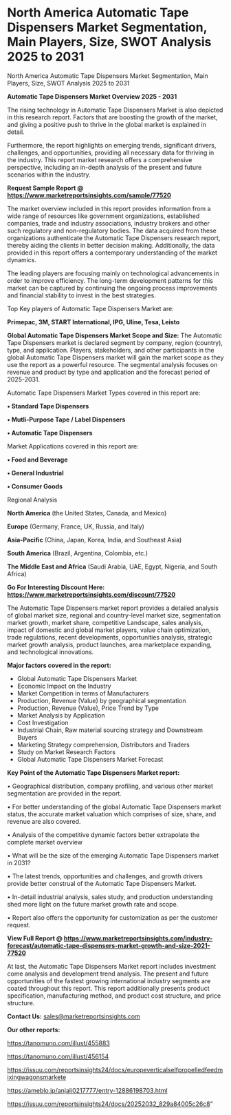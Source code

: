 # North America Automatic Tape Dispensers Market Segmentation, Main Players, Size, SWOT Analysis 2025 to 2031
North America Automatic Tape Dispensers Market Segmentation, Main Players, Size, SWOT Analysis 2025 to 2031

<Strong> Automatic Tape Dispensers Market Overview 2025 - 2031</strong>

The rising technology in Automatic Tape Dispensers Market is also depicted in this research report. Factors that are boosting the growth of the market, and giving a positive push to thrive in the global market is explained in detail.

Furthermore, the report highlights on emerging trends, significant drivers, challenges, and opportunities, providing all necessary data for thriving in the industry. This report market research offers a comprehensive perspective, including an in-depth analysis of the present and future scenarios within the industry.

<strong>Request Sample Report @ <a href=https://www.marketreportsinsights.com/sample/77520>https://www.marketreportsinsights.com/sample/77520</a></strong>

The market overview included in this report provides information from a wide range of resources like government organizations, established companies, trade and industry associations, industry brokers and other such regulatory and non-regulatory bodies. The data acquired from these organizations authenticate the Automatic Tape Dispensers research report, thereby aiding the clients in better decision making. Additionally, the data provided in this report offers a contemporary understanding of the market dynamics.

The leading players are focusing mainly on technological advancements in order to improve efficiency. The long-term development patterns for this market can be captured by continuing the ongoing process improvements and financial stability to invest in the best strategies.

Top Key players of Automatic Tape Dispensers Market are:

<strong>Primepac, 3M, START International, IPG, Uline, Tesa, Leisto</strong>

<strong><b>Global Automatic Tape Dispensers Market Scope and Size:</b></strong>
The Automatic Tape Dispensers market is declared segment by company, region (country), type, and application. Players, stakeholders, and other participants in the global Automatic Tape Dispensers market will gain the market scope as they use the report as a powerful resource. The segmental analysis focuses on revenue and product by type and application and the forecast period of 2025-2031.

Automatic Tape Dispensers Market Types covered in this report are:

<strong>• Standard Tape Dispensers

• Mutli-Purpose Tape / Label Dispensers

• Automatic Tape Dispensers</strong>

Market Applications covered in this report are:

<strong>• Food and Beverage

• General Industrial

• Consumer Goods</strong> 

Regional Analysis

<strong>North America</strong> (the United States, Canada, and Mexico)

<strong>Europe</strong> (Germany, France, UK, Russia, and Italy)

<strong>Asia-Pacific</strong> (China, Japan, Korea, India, and Southeast Asia)

<strong>South America</strong> (Brazil, Argentina, Colombia, etc.)

<strong>The Middle East and Africa</strong> (Saudi Arabia, UAE, Egypt, Nigeria, and South Africa)

<strong>Go For Interesting Discount Here: <a href=https://www.marketreportsinsights.com/discount/77520>https://www.marketreportsinsights.com/discount/77520</a></strong>

The Automatic Tape Dispensers market report provides a detailed analysis of global market size, regional and country-level market size, segmentation market growth, market share, competitive Landscape, sales analysis, impact of domestic and global market players, value chain optimization, trade regulations, recent developments, opportunities analysis, strategic market growth analysis, product launches, area marketplace expanding, and technological innovations.

<strong><b>Major factors covered in the report:</b></strong>
<ul>
  <li>Global Automatic Tape Dispensers Market </li>
  <li>Economic Impact on the Industry</li>
  <li>Market Competition in terms of Manufacturers</li>
  <li>Production, Revenue (Value) by geographical segmentation</li>
  <li>Production, Revenue (Value), Price Trend by Type</li>
  <li>Market Analysis by Application</li>
  <li>Cost Investigation</li>
  <li>Industrial Chain, Raw material sourcing strategy and Downstream Buyers</li>
  <li>Marketing Strategy comprehension, Distributors and Traders</li>
  <li>Study on Market Research Factors</li>
  <li>Global Automatic Tape Dispensers Market Forecast</li>
</ul>

<strong><b>Key Point of the Automatic Tape Dispensers Market report:</b></strong>

• Geographical distribution, company profiling, and various other market segmentation are provided in the report.

• For better understanding of the global Automatic Tape Dispensers market status, the accurate market valuation which comprises of size, share, and revenue are also covered.

• Analysis of the competitive dynamic factors better extrapolate the complete market overview

• What will be the size of the emerging Automatic Tape Dispensers market in 2031?

• The latest trends, opportunities and challenges, and growth drivers provide better construal of the Automatic Tape Dispensers Market.

• In-detail industrial analysis, sales study, and production understanding shed more light on the future market growth rate and scope.

• Report also offers the opportunity for customization as per the customer request.

<strong><b>View Full Report @ <a href=https://www.marketreportsinsights.com/industry-forecast/automatic-tape-dispensers-market-growth-and-size-2021-77520>https://www.marketreportsinsights.com/industry-forecast/automatic-tape-dispensers-market-growth-and-size-2021-77520</a></b></strong>


At last, the Automatic Tape Dispensers Market report includes investment come analysis and development trend analysis. The present and future opportunities of the fastest growing international industry segments are coated throughout this report. This report additionally presents product specification, manufacturing method, and product cost structure, and price structure.

<strong>Contact Us:</strong>
sales@marketreportsinsights.com

<strong>Our other reports:</strong>

<a href=https://tanomuno.com/illust/455883>https://tanomuno.com/illust/455883</a>

<a href=https://tanomuno.com/illust/456154>https://tanomuno.com/illust/456154</a>

<a href=https://issuu.com/reportsinsights24/docs/europeverticalselfpropelledfeedmixingwagonsmarkete>https://issuu.com/reportsinsights24/docs/europeverticalselfpropelledfeedmixingwagonsmarkete</a>

<a href=https://ameblo.jp/anjali0217777/entry-12886198703.html>https://ameblo.jp/anjali0217777/entry-12886198703.html</a>

<a href=https://issuu.com/reportsinsights24/docs/20252032_829a84005c26c8>https://issuu.com/reportsinsights24/docs/20252032_829a84005c26c8</a>"

